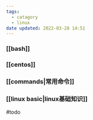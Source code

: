 ```yaml
---
tags:
  - catagory
  - linux
date updated: 2022-03-28 14:51
---
```


### [[bash]]

### [[centos]]

### [[commands|常用命令]]

### [[linux basic|linux基础知识]]

#todo
